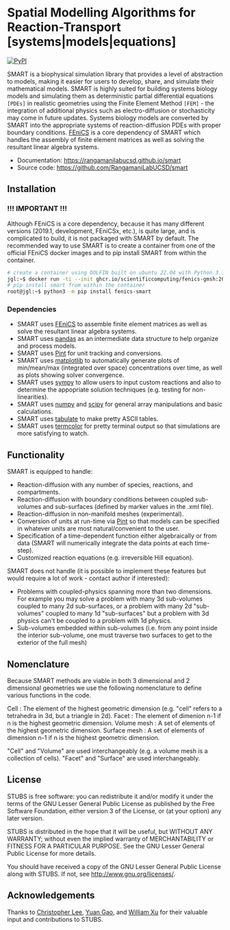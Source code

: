 Spatial Modelling Algorithms for Reaction-Transport [systems|models|equations]
==============================
[//]: # (Badges)
[![PyPI](https://img.shields.io/pypi/v/fenics-smart)](https://pypi.org/project/fenics-smart/)


SMART is a biophysical simulation library that provides a level of abstraction to models, making it easier for users to develop, share, and simulate their mathematical models.
SMART is highly suited for building systems biology models and simulating them as deterministic partial differential equations `[PDEs]` in realistic geometries using the Finite Element Method `[FEM]` - the integration of additional physics such as electro-diffusion or stochasticity may come in future updates.
Systems biology models are converted by SMART into the appropriate systems of reaction-diffusion PDEs with proper boundary conditions.
[FEniCS](https://fenicsproject.org/) is a core dependency of SMART which handles the assembly of finite element matrices as well as solving the resultant linear algebra systems.

- Documentation: https://rangamanilabucsd.github.io/smart
- Source code: https://github.com/RangamaniLabUCSD/smart


## Installation

### !!! IMPORTANT !!!
Although FEniCS is a core dependency, because it has many different versions (2019.1, development, FEniCSx, etc.), is quite large, and is complicated to build, it is not packaged with SMART by default. The recommended way to use SMART is to create a container from one of the official FEniCS docker images and to pip install SMART from within the container.

```bash
# create a container using DOLFIN built on ubuntu 22.04 with Python 3.10
jgl:~$ docker run -ti --init ghcr.io/scientificcomputing/fenics-gmsh:2023-04-21
# pip install smart from within the container
root@jgl:~$ python3 -m pip install fenics-smart
```

### Dependencies
* SMART uses [FEniCS](https://fenicsproject.org/) to assemble finite element matrices as well as solve the resultant linear algebra systems.
* SMART uses [pandas](https://pandas.pydata.org/) as an intermediate data structure to help organize and process models.
* SMART uses [Pint](https://pint.readthedocs.io/en/stable/) for unit tracking and conversions.
* SMART uses [matplotlib](https://matplotlib.org/) to automatically generate plots of min/mean/max (integrated over space) concentrations over time, as well as plots showing solver convergence.
* SMART uses [sympy](https://www.sympy.org/) to allow users to input custom reactions and also to determine the appopriate solution techniques (e.g. testing for non-linearities).
* SMART uses [numpy](https://numpy.org/) and [scipy](https://www.scipy.org/) for general array manipulations and basic calculations.
* SMART uses [tabulate](https://pypi.org/project/tabulate/) to make pretty ASCII tables.
* SMART uses [termcolor](https://pypi.org/project/termcolor/) for pretty terminal output so that simulations are more satisfying to watch.

## Functionality
SMART is equipped to handle:
* Reaction-diffusion with any number of species, reactions, and compartments.
* Reaction-diffusion with boundary conditions between coupled sub-volumes and sub-surfaces (defined by marker values in the .xml file).
* Reaction-diffusion in non-manifold meshes (experimental).
* Conversion of units at run-time via [Pint](https://pint.readthedocs.io/en/stable/) so that models can be specified in whatever units are most natural/convenient to the user.
* Specification of a time-dependent function either algebraically or from data (SMART will numerically integrate the data points at each time-step).
* Customized reaction equations (e.g. irreversible Hill equation).

SMART does not handle (it is possible to implement these features but would require a lot of work - contact author if interested):
* Problems with coupled-physics spanning more than two dimensions. For example you may solve a problem with many 3d sub-volumes coupled to many 2d sub-surfaces, or a problem with many 2d "sub-volumes" coupled to many 1d "sub-surfaces" but a problem with 3d physics can't be coupled to a problem with 1d physics.
* Sub-volumes embedded within sub-volumes (i.e. from any point inside the interior sub-volume, one must traverse two surfaces to get to the exterior of the full mesh)

## Nomenclature
Because SMART methods are viable in both 3 dimensional and 2 dimensional geometries we use the following nomenclature to define various functions in the code.

Cell            : The element of the highest geometric dimension (e.g. "cell" refers to a tetrahedra in 3d, but a triangle in 2d).
Facet           : The element of dimenion n-1 if n is the highest geometric dimension.
Volume mesh     : A set of elements of the highest geometric dimension.
Surface mesh    : A set of elements of dimension n-1 if n is the highest geometric dimension.

"Cell" and "Volume" are used interchangeably (e.g. a volume mesh is a collection of cells). "Facet" and "Surface" are used interchangeably.

## License
STUBS is free software: you can redistribute it and/or modify
it under the terms of the GNU Lesser General Public License as published by
the Free Software Foundation, either version 3 of the License, or
(at your option) any later version.

STUBS is distributed in the hope that it will be useful,
but WITHOUT ANY WARRANTY; without even the implied warranty of
MERCHANTABILITY or FITNESS FOR A PARTICULAR PURPOSE. See the
GNU Lesser General Public License for more details.

You should have received a copy of the GNU Lesser General Public License
along with STUBS. If not, see <http://www.gnu.org/licenses/>.

## Acknowledgements

Thanks to [Christopher Lee](https://github.com/ctlee), [Yuan Gao](https://github.com/Rabona17), and [William Xu](https://github.com/willxu1234) for their valuable input and contributions to STUBS.
